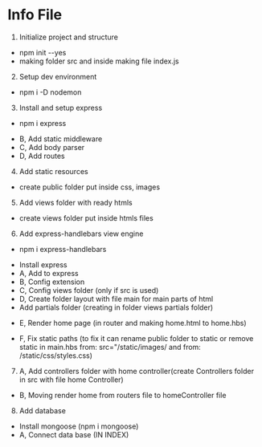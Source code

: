 # Info File

1. Initialize project and structure
 - npm init --yes
 - making folder src and inside making file index.js
2. Setup dev environment
 - npm i -D nodemon
3. Install and setup express
 - npm i express
 * B, Add static middleware
 * C, Add body parser
 * D, Add routes
4. Add static resources 
 - create public folder put inside css, images
5. Add views folder with ready htmls
 - create views folder put inside htmls files
6. Add express-handlebars view engine
 - npm i express-handlebars
 * Install express
 * A, Add to express
 * B, Config extension
 * C, Config views folder (only if src is used)
 * D, Create folder layout with file main for main parts of html 
 * Add partials folder (creating in folder views partials folder)
 - E, Render home page (in router and making home.html to home.hbs)
 * F, Fix static paths (to fix it can rename public folder to static or remove static in main.hbs from: src="/static/images/ and from: /static/css/styles.css)
7. A, Add controllers folder with home controller(create Controllers folder in src with file home Controller) 
 - B, Moving render home from routers file to homeController file
8. Add database 
 * Install mongoose (npm i mongoose)
 * A, Connect data base (IN INDEX)